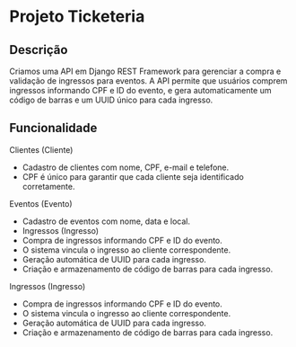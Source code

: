 # Projeto Ticketeria

## Descrição
Criamos uma API em Django REST Framework para gerenciar a compra e validação de ingressos para eventos. 
A API permite que usuários comprem ingressos informando CPF e ID do evento, e gera automaticamente um código de 
barras e um UUID único para cada ingresso.

## Funcionalidade
Clientes (Cliente)
 - Cadastro de clientes com nome, CPF, e-mail e telefone.
 - CPF é único para garantir que cada cliente seja identificado corretamente.

Eventos (Evento)
 - Cadastro de eventos com nome, data e local.
 - Ingressos (Ingresso)
 - Compra de ingressos informando CPF e ID do evento.
 - O sistema vincula o ingresso ao cliente correspondente.
 - Geração automática de UUID para cada ingresso.
 - Criação e armazenamento de código de barras para cada ingresso.

Ingressos (Ingresso)
 - Compra de ingressos informando CPF e ID do evento.
 - O sistema vincula o ingresso ao cliente correspondente.
 - Geração automática de UUID para cada ingresso.
 - Criação e armazenamento de código de barras para cada ingresso.


